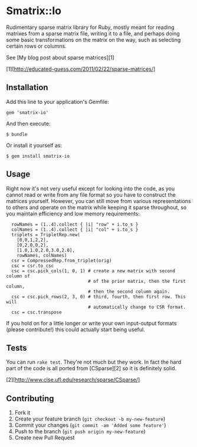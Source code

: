 # Smatrix::Io

Rudimentary sparse matrix library for Ruby, mostly meant for reading matrixes
from a sparse matrix file, writing it to a file, and perhaps doing some basic
transformations on the matrix on the way, such as selecting certain rows or
columns.

See [My blog post about sparse matrices][1]

[1][http://educated-guess.com/2011/02/22/sparse-matrices/]

## Installation

Add this line to your application's Gemfile:

    gem 'smatrix-io'

And then execute:

    $ bundle

Or install it yourself as:

    $ gem install smatrix-io

## Usage

Right now it's not very useful except for looking into the code, as you cannot
read or write from any file format so you have to construct the matrices
yourself. However, you can still move from various representations to others and
operate on the matrix while keeping it sparse throughout, so you maintain
efficiency and low memory requirements:

      rowNames = (1..4).collect { |i| "row" + i.to_s }
      colNames = (1..4).collect { |i| "col" + i.to_s }
      triplets = TripletRep.new(
        [0,0,1,2,2], 
        [0,2,0,0,2],
        [1.0,1.0,2.0,3.0,2.0], 
        rowNames, colNames)
      csr = CompressedRep.from_triplet(orig)
      csc = csr.to_csc
      csc = csc.pick_cols(1, 0, 1) # create a new matrix with second column of
                                   # of the prior matrix, then the first column,
                                   # then the second column again.
      csc = csc.pick_rows(2, 3, 0) # third, fourth, then first row. This will 
                                   # automatically change to CSR format.
      csc = csc.transpose

If you hold on for a little longer or write your own input-output formats
(please contribute!) this could actually start being useful.

## Tests

You can run `rake test`. They're not much but they work. In fact the hard part
of the code is all ported from [CSparse][2] so it is definitely solid.

[2][http://www.cise.ufl.edu/research/sparse/CSparse/]

## Contributing

1. Fork it
2. Create your feature branch (`git checkout -b my-new-feature`)
3. Commit your changes (`git commit -am 'Added some feature'`)
4. Push to the branch (`git push origin my-new-feature`)
5. Create new Pull Request
